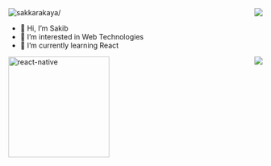 
<img src="https://komarev.com/ghpvc/?username=sakkarakaya" alt=sakkarakaya/>

<img src="https://github-readme-stats.vercel.app/api?username=sakkarakaya&theme=vue-dark&show_icons=true" align="right"/>





- 👋 Hi, I’m Sakib
- 👀 I’m interested in Web Technologies
- 🌱 I’m currently learning React

<img src="https://github-readme-streak-stats.herokuapp.com/?user=sakkarakaya&theme=vue-dark" align="right" />
<img src="./animation_500_kd7ngokt.gif" alt="react-native" width=200 height=200>
<!---
sakkarakaya/sakkarakaya is a ✨ special ✨ repository because its `README.md` (this file) appears on your GitHub profile.
You can click the Preview link to take a look at your changes.
--->
